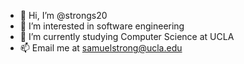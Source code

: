 - 👋 Hi, I’m @strongs20
- 👀 I’m interested in software engineering
- 🌱 I’m currently studying Computer Science at UCLA
- 📫 Email me at samuelstrong@ucla.edu

<!---
strongs20/strongs20 is a ✨ special ✨ repository because its `README.md` (this file) appears on your GitHub profile.
You can click the Preview link to take a look at your changes.
--->
